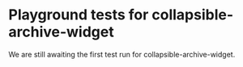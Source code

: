 # Playground tests for collapsible-archive-widget
We are still awaiting the first test run for collapsible-archive-widget.
